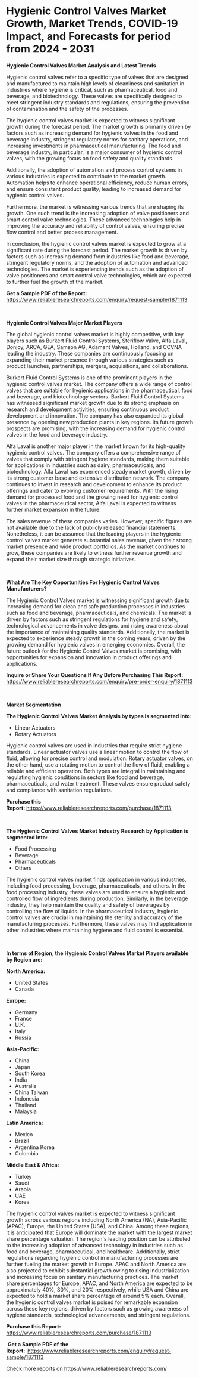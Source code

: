 <p><h1>Hygienic Control Valves Market Growth, Market Trends, COVID-19 Impact, and Forecasts for period from 2024 - 2031</h1></p><p><strong>Hygienic Control Valves Market Analysis and Latest Trends</strong></p>
<p><p>Hygienic control valves refer to a specific type of valves that are designed and manufactured to maintain high levels of cleanliness and sanitation in industries where hygiene is critical, such as pharmaceutical, food and beverage, and biotechnology. These valves are specifically designed to meet stringent industry standards and regulations, ensuring the prevention of contamination and the safety of the processes.</p><p>The hygienic control valves market is expected to witness significant growth during the forecast period. The market growth is primarily driven by factors such as increasing demand for hygienic valves in the food and beverage industry, stringent regulatory norms for sanitary operations, and increasing investments in pharmaceutical manufacturing. The food and beverage industry, in particular, is a major consumer of hygienic control valves, with the growing focus on food safety and quality standards.</p><p>Additionally, the adoption of automation and process control systems in various industries is expected to contribute to the market growth. Automation helps to enhance operational efficiency, reduce human errors, and ensure consistent product quality, leading to increased demand for hygienic control valves.</p><p>Furthermore, the market is witnessing various trends that are shaping its growth. One such trend is the increasing adoption of valve positioners and smart control valve technologies. These advanced technologies help in improving the accuracy and reliability of control valves, ensuring precise flow control and better process management.</p><p>In conclusion, the hygienic control valves market is expected to grow at a significant rate during the forecast period. The market growth is driven by factors such as increasing demand from industries like food and beverage, stringent regulatory norms, and the adoption of automation and advanced technologies. The market is experiencing trends such as the adoption of valve positioners and smart control valve technologies, which are expected to further fuel the growth of the market.</p></p>
<p><strong>Get a Sample PDF of the Report:&nbsp;</strong> <a href="https://www.reliableresearchreports.com/enquiry/request-sample/1871113">https://www.reliableresearchreports.com/enquiry/request-sample/1871113</a></p>
<p>&nbsp;</p>
<p><strong>Hygienic Control Valves Major Market Players</strong></p>
<p><p>The global hygienic control valves market is highly competitive, with key players such as Burkert Fluid Control Systems, Steriflow Valve, Alfa Laval, Donjoy, ARCA, GEA, Samson AG, Adamant Valves, Holland, and COVNA leading the industry. These companies are continuously focusing on expanding their market presence through various strategies such as product launches, partnerships, mergers, acquisitions, and collaborations.</p><p>Burkert Fluid Control Systems is one of the prominent players in the hygienic control valves market. The company offers a wide range of control valves that are suitable for hygienic applications in the pharmaceutical, food and beverage, and biotechnology sectors. Burkert Fluid Control Systems has witnessed significant market growth due to its strong emphasis on research and development activities, ensuring continuous product development and innovation. The company has also expanded its global presence by opening new production plants in key regions. Its future growth prospects are promising, with the increasing demand for hygienic control valves in the food and beverage industry.</p><p>Alfa Laval is another major player in the market known for its high-quality hygienic control valves. The company offers a comprehensive range of valves that comply with stringent hygiene standards, making them suitable for applications in industries such as dairy, pharmaceuticals, and biotechnology. Alfa Laval has experienced steady market growth, driven by its strong customer base and extensive distribution network. The company continues to invest in research and development to enhance its product offerings and cater to evolving customer requirements. With the rising demand for processed food and the growing need for hygienic control valves in the pharmaceutical sector, Alfa Laval is expected to witness further market expansion in the future.</p><p>The sales revenue of these companies varies. However, specific figures are not available due to the lack of publicly released financial statements. Nonetheless, it can be assumed that the leading players in the hygienic control valves market generate substantial sales revenue, given their strong market presence and wide product portfolios. As the market continues to grow, these companies are likely to witness further revenue growth and expand their market size through strategic initiatives.</p></p>
<p>&nbsp;</p>
<p><strong>What Are The Key Opportunities For Hygienic Control Valves Manufacturers?</strong></p>
<p><p>The Hygienic Control Valves market is witnessing significant growth due to increasing demand for clean and safe production processes in industries such as food and beverage, pharmaceuticals, and chemicals. The market is driven by factors such as stringent regulations for hygiene and safety, technological advancements in valve designs, and rising awareness about the importance of maintaining quality standards. Additionally, the market is expected to experience steady growth in the coming years, driven by the growing demand for hygienic valves in emerging economies. Overall, the future outlook for the Hygienic Control Valves market is promising, with opportunities for expansion and innovation in product offerings and applications.</p></p>
<p><strong>Inquire or Share Your Questions If Any Before Purchasing This Report:</strong> <a href="https://www.reliableresearchreports.com/enquiry/pre-order-enquiry/1871113">https://www.reliableresearchreports.com/enquiry/pre-order-enquiry/1871113</a></p>
<p>&nbsp;</p>
<p><strong>Market Segmentation</strong></p>
<p><strong>The Hygienic Control Valves Market Analysis by types is segmented into:</strong></p>
<p><ul><li>Linear Actuators</li><li>Rotary Actuators</li></ul></p>
<p><p>Hygienic control valves are used in industries that require strict hygiene standards. Linear actuator valves use a linear motion to control the flow of fluid, allowing for precise control and modulation. Rotary actuator valves, on the other hand, use a rotating motion to control the flow of fluid, enabling a reliable and efficient operation. Both types are integral in maintaining and regulating hygienic conditions in sectors like food and beverage, pharmaceuticals, and water treatment. These valves ensure product safety and compliance with sanitation regulations.</p></p>
<p><strong>Purchase this Report:&nbsp;</strong><a href="https://www.reliableresearchreports.com/purchase/1871113">https://www.reliableresearchreports.com/purchase/1871113</a></p>
<p>&nbsp;</p>
<p><strong>The Hygienic Control Valves Market Industry Research by Application is segmented into:</strong></p>
<p><ul><li>Food Processing</li><li>Beverage</li><li>Pharmaceuticals</li><li>Others</li></ul></p>
<p><p>The hygienic control valves market finds application in various industries, including food processing, beverage, pharmaceuticals, and others. In the food processing industry, these valves are used to ensure a hygienic and controlled flow of ingredients during production. Similarly, in the beverage industry, they help maintain the quality and safety of beverages by controlling the flow of liquids. In the pharmaceutical industry, hygienic control valves are crucial in maintaining the sterility and accuracy of the manufacturing processes. Furthermore, these valves may find application in other industries where maintaining hygiene and fluid control is essential.</p></p>
<p>&nbsp;</p>
<p><strong>In terms of Region, the Hygienic Control Valves Market Players available by Region are:</strong></p>
<p>
    <p> <strong> North America: </strong>
        <ul>
            <li>United States</li>
            <li>Canada</li>
        </ul>
        </p> 
    <p> <strong> Europe: </strong>
        <ul>
            <li>Germany</li>
            <li>France</li>
            <li>U.K.</li>
            <li>Italy</li>
            <li>Russia</li>
        </ul>
        </p> 
    <p> <strong> Asia-Pacific: </strong>
        <ul>
            <li>China</li>
            <li>Japan</li>
            <li>South Korea</li>
            <li>India</li>
            <li>Australia</li>
            <li>China Taiwan</li>
            <li>Indonesia</li>
            <li>Thailand</li>
            <li>Malaysia</li>
        </ul>
        </p> 
    <p> <strong> Latin America: </strong>
        <ul>
            <li>Mexico</li>
            <li>Brazil</li>
            <li>Argentina Korea</li>
            <li>Colombia</li>
        </ul>
        </p> 
    <p> <strong> Middle East & Africa: </strong>
        <ul>
            <li>Turkey</li>
            <li>Saudi</li>
            <li>Arabia</li>
            <li>UAE</li>
            <li>Korea</li>
        </ul>
    </p>
    </p>
<p><p>The hygienic control valves market is expected to witness significant growth across various regions including North America (NA), Asia-Pacific (APAC), Europe, the United States (USA), and China. Among these regions, it is anticipated that Europe will dominate the market with the largest market share percentage valuation. The region's leading position can be attributed to the increasing adoption of advanced technology in industries such as food and beverage, pharmaceutical, and healthcare. Additionally, strict regulations regarding hygienic control in manufacturing processes are further fueling the market growth in Europe. APAC and North America are also projected to exhibit substantial growth owing to rising industrialization and increasing focus on sanitary manufacturing practices. The market share percentages for Europe, APAC, and North America are expected to be approximately 40%, 30%, and 20% respectively, while USA and China are expected to hold a market share percentage of around 5% each. Overall, the hygienic control valves market is poised for remarkable expansion across these key regions, driven by factors such as growing awareness of hygiene standards, technological advancements, and stringent regulations.</p></p>
<p><strong>Purchase this Report: </strong><a href="https://www.reliableresearchreports.com/purchase/1871113">https://www.reliableresearchreports.com/purchase/1871113</a></p>
<p>&nbsp;<strong>Get a Sample PDF of the Report:&nbsp;&nbsp;</strong><a href="https://www.reliableresearchreports.com/enquiry/request-sample/1871113">https://www.reliableresearchreports.com/enquiry/request-sample/1871113</a></p>
<p><strong></strong></p>
<p>Check more reports on https://www.reliableresearchreports.com/</p>
